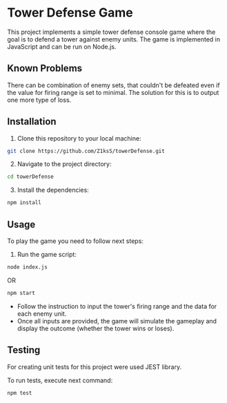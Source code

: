 # Tower Defense Game

This project implements a simple tower defense console game where the goal is to defend a tower against enemy units. The game is implemented in JavaScript and can be run on Node.js.

## Known Problems

There can be combination of enemy sets, that couldn't be defeated even if the value for firing range is set to minimal. The solution for this is to output one more type of loss.

## Installation

1. Clone this repository to your local machine:

```bash
git clone https://github.com/Z1ksS/towerDefense.git
```

2. Navigate to the project directory:

```bash 
cd towerDefense
```

3. Install the dependencies:

```bash
npm install
```

## Usage

To play the game you need to follow next steps:

1. Run the game script:

```bash
node index.js
```

OR

```bash
npm start
```

- Follow the instruction to input the tower's firing range and the data for each enemy unit.
- Once all inputs are provided, the game will simulate the gameplay and display the outcome (whether the tower wins or loses).

## Testing

For creating unit tests for this project were used JEST library.

To run tests, execute next command:

```bash
npm test
```
